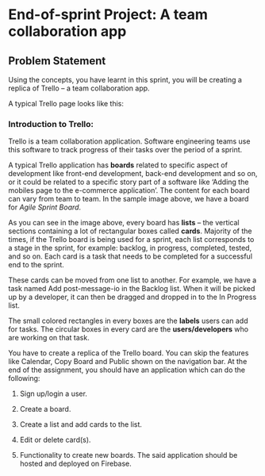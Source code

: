 # End-of-sprint Project: A team collaboration app

## Problem Statement

Using the concepts, you have learnt in this sprint, you will be creating a replica of Trello – a team collaboration app. 

A typical Trello page looks like this:


 


### Introduction to Trello:
Trello is a team collaboration application. Software engineering teams use this software to track progress of their tasks over the period of a sprint. 

A typical Trello application has **boards** related to specific aspect of development like front-end development, back-end development and so on, or it could be related to a specific story part of a software like ‘Adding the mobiles page to the e-commerce application’. The content for each board can vary from team to team. In the sample image above, we have a board for *Agile Sprint Board*.

As you can see in the image above, every board has **lists** – the vertical sections containing a lot of rectangular boxes called **cards**. Majority of the times, if the Trello board is being used for a sprint, each list corresponds to a stage in the sprint, for example: backlog, in progress, completed, tested, and so on. Each card is a task that needs to be completed for a successful end to the sprint. 

These cards can be moved from one list to another. For example, we have a task named Add post-message-io in the Backlog list. When it will be picked up by a developer, it can then be dragged and dropped in to the In Progress list. 

The small colored rectangles in every boxes are the **labels** users can add for tasks. The circular boxes in every card are the **users/developers** who are working on that task.


You have to create a replica of the Trello board. You can skip the features like Calendar, Copy Board and Public shown on the navigation bar. At the end of the assignment, you should have an application which can do the following:
1.	Sign up/login a user.

2.	Create a board.
3.	Create a list and add cards to the list.
4.	Edit or delete card(s).
5.	Functionality to create new boards.
The said application should be hosted and deployed on Firebase.


